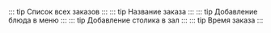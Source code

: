 ::: tip
Список всех заказов
:::
::: tip
Название заказа
:::
::: tip
Добавление блюда в меню
:::
::: tip
Добавление столика в зал
:::
::: tip
Время заказа
:::